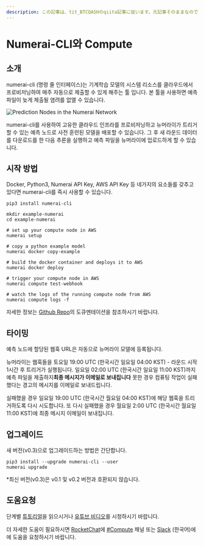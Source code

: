 ```yaml
---
description: この記事は、tit_BTCQASHのqiita記事に従います。元記事そのままなので、そっちを読んだ方が良いかもしれません。
---
```


# Numerai-CLI와 Compute

## 소개

numerai-cli (명령 줄 인터페이스)는 기계학습 모델의 시스템 리소스를 클라우드에서 프로비저닝하여 매주 자동으로 제출할 수 있게 해주는 툴 입니다. 본 툴을 사용하면 예측파일이 늦게 제출될 염려를 없앨 수 있습니다.

![Prediction Nodes in the Numerai Network](../.gitbook/assets/numerai\_compute.png)

numerai-cli를 사용하여 고유한 클라우드 인프라를 프로비저닝하고 뉴머라이가 트리거할 수 있는 예측 노드로 사전 훈련된 모델을 배포할 수 있습니다. 그 후 새 라운드 데이터를 다운로드를 한 다음 추론을 실행하고 예측 파일을 뉴머라이에 업로드하게 할 수 있습니다.

## 시작 방법

Docker, Python3, Numerai API Key, AWS API Key 등 네가지의 요소들를 갖추고 있다면 numerai-cli를 즉시 사용할 수 있습니다.

```
pip3 install numerai-cli

mkdir example-numerai
cd example-numerai

# set up your compute node in AWS
numerai setup

# copy a python example model
numerai docker copy-example

# build the docker container and deploys it to AWS
numerai docker deploy

# trigger your compute node in AWS
numerai compute test-webhook

# watch the logs of the running compute node from AWS
numerai compute logs -f
```

자세한 정보는 [Github Repo](https://github.com/numerai/numerai-cli)의 도큐멘테이션을 참조하시기 바랍니다.

## 타이밍

예측 노드에 할당된 웹훅 URL은 자동으로 뉴머라이 모델에 등록됩니다.

뉴머라이는 웹훅들을 토요일 19:00 UTC (한국시간 일요일 04:00 KST) - 라운드 시작 1시간 후 트리거가 실행됩니다. 일요일 02:00 UTC (한국시간 일요일 11:00 KST)까지 예측 파일을 제출하지**최종 메시지가 이메일로 보내집니다** 못한 경우 컴퓨팅 작업이 실패했다는 경고의 메시지를 이메일로 보내드립니다.

실패했을 경우 일요일 19:00 UTC (한국시간 월요일 04:00 KST)에 해당 웹훅을 트리거하도록 다시 시도합니다. 또 다시 실패했을 경우 월요일 2:00 UTC (한국시간 월요일 11:00 KST)에 최종 메시지 이메일이 보내집니다.

## 업그레이드

새 버전(v0.3)으로 업그레이드하는 방법은 간단합니다.

```
pip3 install --upgrade numerai-cli --user
numerai upgrade
```

\*최신 버전(v0.3)은 v0.1 및 v0.2 버전과 호환되지 않습니다.

## **도움요청**

단계별 [튜토리얼](https://docs.numer.ai/help/compute-tutorial)을 읽으시거나 [유튜브 비디오](https://youtu.be/-3y0N7fqfOI)를 시청하시기 바랍니다.

더 자세한 도움이 필요하시면 [RocketChat](https://community.numer.ai)에 [#Compute](https://community.numer.ai/channel/compute) 채널 또는 [Slack](https://join.slack.com/t/numerai-kr/shared\_invite/zt-1009d7ws3-hWRKdy8EkbSzwwzxaURlQw) (한국어)에 에 도움을 요청하시기 바랍니다.
